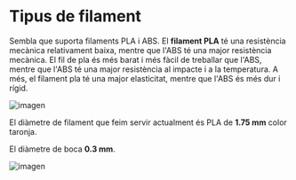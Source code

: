 # Tipus de filament

Sembla que suporta filaments PLA i ABS. El **filament PLA** té una resistència mecànica relativament baixa, mentre que l'ABS té una major resistència mecànica. El fil de pla és més barat i més fàcil de treballar que l'ABS, mentre que l'ABS té una major resistència al impacte i a la temperatura. A més, el filament pla té una major elasticitat, mentre que l'ABS és més dur i rígid.

![imagen](img/2022-12-18-17-23-58.png)

El diàmetre de filament que feim servir actualment és PLA de **1.75 mm** color taronja.

El diàmetre de boca **0.3 mm**.


![imagen](img/2022-12-15-16-47-06.png)